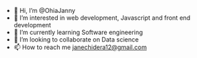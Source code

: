 - 👋 Hi, I’m @OhiaJanny
- 👀 I’m interested in web development, Javascript and front end development
- 🌱 I’m currently learning Software engineering
- 💞️ I’m looking to collaborate on Data science
- 📫 How to reach me janechidera12@gmail.com

<!---
OhiaJanny/OhiaJanny is a ✨ special ✨ repository because its `README.md` (this file) appears on your GitHub profile.
You can click the Preview link to take a look at your changes.
--->
